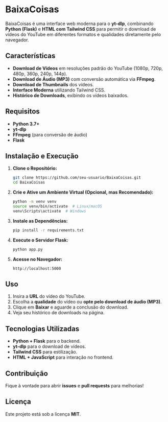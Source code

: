 # BaixaCoisas

BaixaCoisas é uma interface web moderna para o **yt-dlp**, combinando **Python (Flask)** e **HTML com Tailwind CSS** para permitir o download de vídeos do YouTube em diferentes formatos e qualidades diretamente pelo navegador.

## Características

- **Download de Vídeos** em resoluções padrão do YouTube (1080p, 720p, 480p, 360p, 240p, 144p).
- **Download de Áudio (MP3)** com conversão automática via **FFmpeg**.
- **Download de Thumbnails** dos vídeos.
- **Interface Moderna** utilizando Tailwind CSS.
- **Histórico de Downloads**, exibindo os vídeos baixados.

## Requisitos

- **Python 3.7+**
- **yt-dlp**
- **FFmpeg** (para conversão de áudio)
- **Flask**

## Instalação e Execução

1. **Clone o Repositório:**
   ```bash
   git clone https://github.com/seu-usuario/BaixaCoisas.git
   cd BaixaCoisas
   ```

2. **Crie e Ative um Ambiente Virtual (Opcional, mas Recomendado):**
   ```bash
   python -m venv venv
   source venv/bin/activate  # Linux/macOS
   venv\Scripts\activate  # Windows
   ```

3. **Instale as Dependências:**
   ```bash
   pip install -r requirements.txt
   ```

4. **Execute o Servidor Flask:**
   ```bash
   python app.py
   ```

5. **Acesse no Navegador:**
   ```
   http://localhost:5000
   ```

## Uso

1. Insira a **URL** do vídeo do YouTube.
2. Escolha a **qualidade** do vídeo ou **opte pelo download de áudio (MP3)**.
3. Clique em **Baixar** e aguarde a conclusão do download.
4. Veja seu histórico de downloads na página.

## Tecnologias Utilizadas

- **Python + Flask** para o backend.
- **yt-dlp** para o download de vídeos.
- **Tailwind CSS** para estilização.
- **HTML + JavaScript** para interação no frontend.

## Contribuição

Fique à vontade para abrir **issues** e **pull requests** para melhorias!

## Licença

Este projeto está sob a licença **MIT**.
